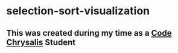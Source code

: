 # selection-sort-visualization
## This was created during my time as a [Code Chrysalis](https://codechrysalis.io) Student